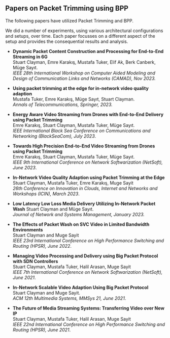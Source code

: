 ## Papers on Packet Trimming using BPP

The following papers have utilized Packet Trimming and BPP.

We did a number of experiments, using various architectural configurations and setups, over time.  Each paper focusses on a different aspect of the setup and provides the consequential results and analysis.


- **Dynamic Packet Content Construction and Processing for End-to-End Streaming in 6G**  
Stuart Clayman, Emre Karakış, Mustafa Tuker, Elif Ak, Berk Canberk, Müge Sayıt.  
 *IEEE 28th International Workshop on Computer Aided Modeling and Design of Communication Links and Networks (CAMAD), Nov 2023.*
 
- **Using packet trimming at the edge for in-network video quality adaption**  
Mustafa Tuker, Emre Karakış, Müge Sayıt, Stuart Clayman.  
*Annals of Telecommunications, Springer, 2023.*

 
- **Energy Aware Video Streaming from Drones with End-to-End Delivery using Packet Trimming**  
Emre Karakış, Stuart Clayman, Mustafa Tuker, Müge Sayıt.  
*IEEE International Black Sea Conference on Communications and Networking (BlackSeaCom), July 2023*.


- **Towards High Precision End-to-End Video Streaming from Drones using Packet Trimming**  
Emre Karakış, Stuart Clayman, Mustafa Tuker, Müge Sayıt.  
 *IEEE 9th International Conference on Network Softwarization (NetSoft), June 2023*.


- **In-Network Video Quality Adaption using Packet Trimming at the Edge**  
Stuart Clayman, Mustafa Tuker, Emre Karakış, Muge Sayit  
*26th Conference on Innovation in Clouds, Internet and Networks and Workshops (ICIN), March 2023*.


- **Low Latency Low Loss Media Delivery Utilizing In-Network Packet Wash** 
Stuart Clayman and Müge Sayıt.  
*Journal of Network and Systems Management, January 2023.*

- **The Effects of Packet Wash on SVC Video in Limited Bandwidth Environments**  
Stuart Clayman and Muge Sayit  
*IEEE 23rd International Conference on High Performance Switching and Routing (HPSR), June 2022*.


- **Managing Video Processing and Delivery using Big Packet Protocol with SDN Controllers**  
Stuart Clayman, Mustafa Tuker, Halil Arasan, Muge Sayit  
*IEEE 7th International Conference on Network Softwarization (NetSoft), June 2021*.

- **In-Network Scalable Video Adaption Using Big Packet Protocol**  
Stuart Clayman and Muge Sayit.  
*ACM 12th Multimedia Systems, MMSys 21, June 2021*.

- **The Future of Media Streaming Systems: Transferring Video over New IP**  
Stuart Clayman, Mustafa Tuker, Halil Arasan, Muge Sayit  
*IEEE 22nd International Conference on High Performance Switching and Routing (HPSR), June 2021*.

